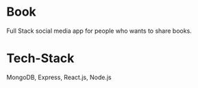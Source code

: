 # Book
Full Stack social media app for people who wants to share books.
# Tech-Stack
MongoDB, Express, React.js, Node.js
